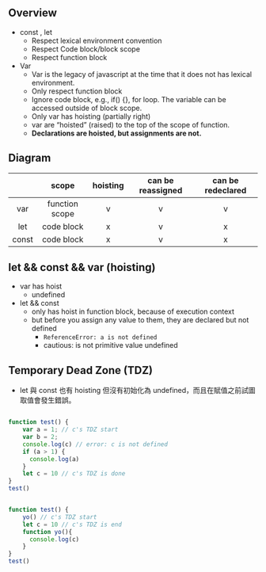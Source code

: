 ## Overview
* const , let
    * Respect lexical environment convention
    * Respect Code block/block scope
    * Respect function block
* Var
    * Var is the legacy of javascript at the time that it does not has lexical environment.
    * Only respect function block
    * Ignore code block, e.g., if() {}, for loop. The variable can be accessed outside of block scope.
    * Only var has hoisting (partially right)
    * var are “hoisted” (raised) to the top of the scope of function.
    * **Declarations are hoisted, but assignments are not.**

## Diagram
|      | scope | hoisting | can be reassigned | can be redeclared |
| :--: | :--: | :--:| :--:| :--:|
| var | function scope | v | v | v |
| let | code block | x | v | x |
| const | code block | x | v | x |



## let && const && var (hoisting)
* var has hoist
    * undefined
* let && const
    * only has hoist in function block, because of execution context
    * but before you assign any value to them, they are declared but not defined
        * `ReferenceError: a is not defined`
        * cautious: is not primitive value undefined    

## Temporary Dead Zone (TDZ)

* let 與 const 也有 hoisting 但沒有初始化為 undefined，而且在賦值之前試圖取值會發生錯誤。

```js

function test() {
    var a = 1; // c's TDZ start
    var b = 2;
    console.log(c) // error: c is not defined
    if (a > 1) {
      console.log(a)
    }
    let c = 10 // c's TDZ is done
}
test()

```


```js

function test() {
    yo() // c's TDZ start
    let c = 10 // c's TDZ is end
    function yo(){
      console.log(c)
    }
}
test()

```
